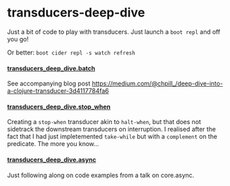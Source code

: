 # transducers-deep-dive

Just a bit of code to play with transducers. Just launch a `boot repl` and off you go!

Or better: `boot cider repl -s watch refresh`



#### [transducers_deep_dive.batch](https://github.com/chpill/transducers-deep-dive/blob/master/src/transducers_deep_dive/batch.clj)

See accompanying blog post https://medium.com/@chpill_/deep-dive-into-a-clojure-transducer-3d4117784fa6 


#### [transducers_deep_dive.stop_when](https://github.com/chpill/transducers-deep-dive/blob/master/src/transducers_deep_dive/stop_when.clj)

Creating a `stop-when` transducer akin to `halt-when`, but that does not
sidetrack the downstream transducers on interruption. I realised after the fact
that I had just impletemented `take-while` but with a `complement` on the
predicate. The more you know...


#### [transducers_deep_dive.async](https://github.com/chpill/transducers-deep-dive/blob/master/src/transducers_deep_dive/async.clj)

Just following along on code examples from a talk on core.async.

